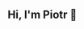 ## Hi, I'm Piotr 👋

<!--
<a href="https://github.com/anuraghazra/github-readme-stats">
  <img height=180 align="center" src="https://github-readme-stats-omega-cyan-81.vercel.app/api?username=eggwhat&theme=dark&show_icons=true" />
</a>

<a href="https://github.com/anuraghazra/convoychat">
  <img height=180 align="center" src="https://github-readme-stats-omega-cyan-81.vercel.app/api/top-langs/?username=eggwhat&layout=compact&theme=dark" />
</a>
-->
